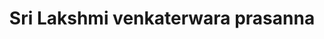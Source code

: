 ---
title: "Sri Lakshmi venkaterwara prasanna"
url: /bangalore/sri-lakshmi-venkaterwara-prasanna/
shop: sports
---